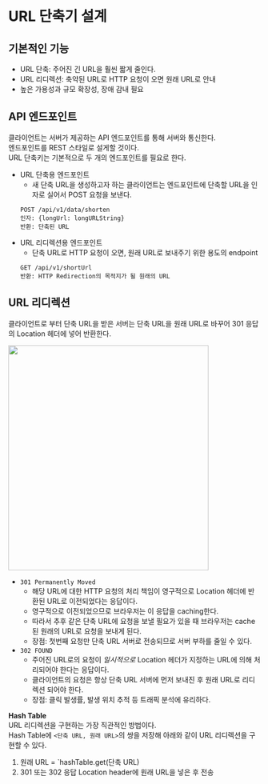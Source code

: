 # URL 단축기 설계

## 기본적인 기능
* URL 단축: 주어진 긴 URL을 훨씬 짧게 줄인다.
* URL 리디렉션: 축약된 URL로 HTTP 요청이 오면 원래 URL로 안내
* 높은 가용성과 규모 확장성, 장애 감내 필요

## API 엔드포인트
클라이언트는 서버가 제공하는 API 엔드포인트를 통해 서버와 통신한다.  
엔드포인트를 REST 스타일로 설게할 것이다.  
URL 단축키는 기본적으로 두 개의 엔드포인트를 필요로 한다.  
* URL 단축용 엔드포인트
  *  새 단축 URL을 생성하고자 하는 클라이언트는 엔드포인트에 단축할 URL을 인자로 실어서 POST 요청을 보낸다.
  ```
  POST /api/v1/data/shorten
  인자: {longUrl: longURLString}
  반환: 단축된 URL
  ```
* URL 리디렉션용 엔드포인트
  * 단축 URL로 HTTP 요청이 오면, 원래 URL로 보내주기 위한 용도의 endpoint
  ```
  GET /api/v1/shortUrl
  반환: HTTP Redirection의 목적지가 될 원래의 URL
  ```
  
## URL 리디렉션
클라이언트로 부터 단축 URL을 받은 서버는 단축 URL을 원래 URL로 바꾸어 301 응답의 Location 헤더에 넣어 반환한다.  

<img src="https://github.com/sang-w0o/Study/blob/master/images/SDI_URLS_1.png"  width="400" height="450">

* `301 Permanently Moved`
  * 해당 URL에 대한 HTTP 요청의 처리 책임이 영구적으로 Location 헤더에 반환된 URL로 이전되었다는 응답이다.
  * 영구적으로 이전되었으므로 브라우저는 이 응답을 caching한다.
  * 따라서 추후 같은 단축 URL에 요청을 보낼 필요가 있을 때 브라우저는 cache된 원래의 URL로 요청을 보내게 된다.
  * 장점: 첫번째 요청만 단축 URL 서버로 전송되므로 서버 부하를 줄일 수 있다.
* `302 FOUND`
  * 주어진 URL로의 요청이 *일시적으로* Location 헤더가 지정하는 URL에 의해 처리되어야 한다는 응답이다.
  * 클라이언트의 요청은 항상 단축 URL 서버에 먼저 보내진 후 원래 URL로 리디렉션 되어야 한다.
  * 장점: 클릭 발생률, 발생 위치 추적 등 트래픽 분석에 유리하다.



**Hash Table**  
URL 리디렉션을 구현하는 가장 직관적인 방법이다.  
Hash Table에 `<단축 URL, 원래 URL>`의 쌍을 저장해 아래와 같이 URL 리디렉션을 구현할 수 있다.  
1. 원래 URL = `hashTable.get(단축 URL)
2. 301 또는 302 응답 Location header에 원래 URL을 넣은 후 전송

